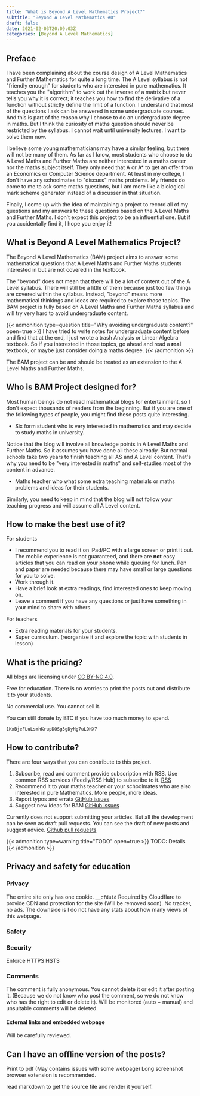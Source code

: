 ```yaml
---
title: "What is Beyond A Level Mathematics Project?"
subtitle: "Beyond A Level Mathematics #0"
draft: false
date: 2021-02-03T20:09:03Z
categories: [Beyond A Level Mathematics]
---
```


## Preface

I have been complaining about the course design of A Level Mathematics and Further Mathematics for quite a long time. The A Level syllabus is not "friendly enough" for students who are interested in pure mathematics. It teaches you the "algorithm" to work out the inverse of a matrix but never tells you why it is correct; it teaches you how to find the derivative of a function without strictly define the limit of a function. I understand that most of the questions I ask can be answered in some undergraduate courses. And this is part of the reason why I choose to do an undergraduate degree in maths. But I think the curiosity of maths question should never be restricted by the syllabus. I cannot wait until university lectures. I want to solve them now.

I believe some young mathematicians may have a similar feeling, but there will not be many of them. As far as I know, most students who choose to do A Level Maths and Further Maths are neither interested in a maths career nor the maths subject itself. They only need that A or A* to get an offer from an Economics or Computer Science department. At least in my college, I don't have any schoolmates to "discuss" maths problems. My friends do come to me to ask some maths questions, but I am more like a biological mark scheme generator instead of a discusser in that situation.

Finally, I come up with the idea of maintaining a project to record all of my questions and my answers to these questions based on the A Level Maths and Further Maths. I don’t expect this project to be an influential one. But if you accidentally find it, I hope you enjoy it!

## What is Beyond A Level Mathematics Project?

The Beyond A Level Mathematics (BAM) project aims to answer some mathematical questions that A Level Maths and Further Maths students interested in but are not covered in the textbook.

The "beyond" does not mean that there will be a lot of content out of the A Level syllabus. There will still be a little of them because just too few things are covered within the syllabus. Instead, "beyond" means more mathematical thinkings and ideas are required to explore those topics. The BAM project is fully based on A Level Maths and Further Maths syllabus and will try very hard to avoid undergraduate content.

{{< admonition type=question title="Why avoiding undergraduate content?" open=true >}}
I have tried to write notes for undergraduate content before and find that at the end, I just wrote a trash Analysis or Linear Algebra textbook.
So if you interested in those topics, go ahead and read a **real** textbook, or maybe just consider doing a maths degree.
{{< /admonition >}}

The BAM project can be and should be treated as an extension to the A Level Maths and Further Maths.

## Who is BAM Project designed for?

Most human beings do not read mathematical blogs for entertainment, so I don't expect thousands of readers from the beginning. But if you are one of the following types of people, you might find these posts quite interesting.

- Six form student who is very interested in mathematics and may decide to study maths in university.

Notice that the blog will involve all knowledge points in A Level Maths and Further Maths. So it assumes you have done all these already. But normal schools take two years to finish teaching all AS and A Level content. That's why you need to be "very interested in maths" and self-studies most of the content in advance.

- Maths teacher who what some extra teaching materials or maths problems and ideas for their students.

Similarly, you need to keep in mind that the blog will not follow your teaching progress and will assume all A Level content.

## How to make the best use of it?

For students
- I recommend you to read it on iPad/PC with a large screen or print it out. The mobile experience is not guaranteed, and there are **not** easy articles that you can read on your phone while queuing for lunch. Pen and paper are needed because there may have small or large questions for you to solve.
- Work through it.
- Have a brief look at extra readings, find interested ones to keep moving on.
- Leave a comment if you have any questions or just have something in your mind to share with others.

For teachers
- Extra reading materials for your students.
- Super curriculum. (reorganize it and explore the topic with students in lesson)

## What is the pricing?

All blogs are licensing under [CC BY-NC 4.0](https://creativecommons.org/licenses/by-nc/4.0/).

Free for education. There is no worries to print the posts out and distribute it to your students.

No commercial use. You cannot sell it.

You can still donate by BTC if you have too much money to spend.

```BTC address
1KxBjeFLuLsmhKrupDQSg3gDyNg7uLQNX7
```

## How to contribute?

There are four ways that you can contribute to this project.

1. Subscribe, read and comment
provide subscription with RSS. Use common RSS services (Feedly/RSS Hub) to subscribe to it.
[RSS](https://planet-cloud.fun/categories/beyond-a-level-mathematics/index.xml)
2. Recommend it to your maths teacher or your schoolmates who are also interested in pure Mathematics.
More people, more ideas.
3. Report typos and errata
[GitHub issues](https://github.com/HEIGE-PCloud/HEIGE-PCloud.github.io/issues/new/choose/)
4. Suggest new ideas for BAM
[GitHub issues](https://github.com/HEIGE-PCloud/HEIGE-PCloud.github.io/issues/new/choose/)

Currently does not support submitting your articles. But all the development can be seen as draft pull requests. You can see the draft of new posts and suggest advice.
[Github pull requests](https://github.com/HEIGE-PCloud/HEIGE-PCloud.github.io/pulls)

{{< admonition type=warning title="TODO" open=true >}}
TODO: Details
{{< /admonition >}}

## Privacy and safety for education

### Privacy

The entire site only has one cookie. `__cfduid` Required by Cloudflare to provide CDN and protection for the site (Will be removed soon). No tracker, no ads. The downside is I do not have any stats about how many views of this webpage. 

### Safety

### Security

Enforce HTTPS HSTS

### Comments

The comment is fully anonymous. You cannot delete it or edit it after posting it. (Because we do not know who post the comment, so we do not know who has the right to edit or delete it). Will be monitored (auto + manual) and unsuitable comments will be deleted.

#### External links and embedded webpage

Will be carefully reviewed.

## Can I have an offline version of the posts?

Print to pdf (May contains issues with some webpage) Long screenshot browser extension is recommended.

read markdown to get the source file and render it yourself.
